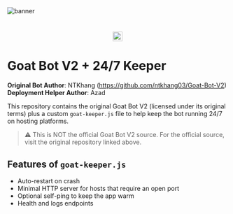 <img src="https://i.ibb.co/RQ28H2p/banner.png" alt="banner">
<h1 align="center"><img src="./dashboard/images/logo-non-bg.png" width="22px">  

# Goat Bot V2 + 24/7 Keeper

**Original Bot Author**: NTKhang (https://github.com/ntkhang03/Goat-Bot-V2)  
**Deployment Helper Author**: Azad  

This repository contains the original Goat Bot V2 (licensed under its original terms) plus a custom `goat-keeper.js` file to help keep the bot running 24/7 on hosting platforms.

> ⚠️ This is NOT the official Goat Bot V2 source. For the official source, visit the original repository linked above.

## Features of `goat-keeper.js`
- Auto-restart on crash
- Minimal HTTP server for hosts that require an open port
- Optional self-ping to keep the app warm
- Health and logs endpoints
